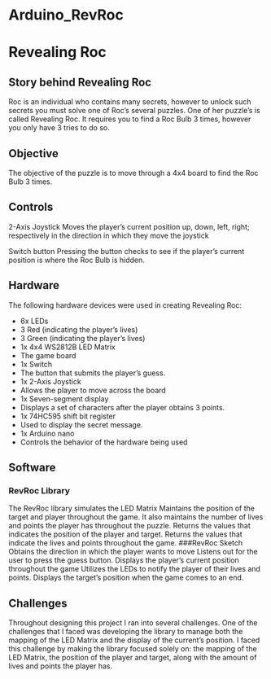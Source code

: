 # Arduino_RevRoc


# Revealing Roc

## Story behind Revealing Roc
Roc is an individual who contains many secrets, however to unlock such secrets you must solve one of Roc’s several puzzles. 
One of her puzzle’s is called Revealing Roc. It requires you to find a Roc Bulb 3 times, however you only have 3 tries to do so. 

## Objective

The objective of the puzzle is to move through a 4x4 board to find the 
Roc Bulb 3 times.

## Controls


2-Axis Joystick
	Moves the player’s current position up, down, left, right; respectively in the direction in which they move the joystick

Switch button
	Pressing the button checks to see if the player’s current position is where the Roc Bulb is hidden.


## Hardware
The following hardware devices were used in creating Revealing Roc:

- 6x LEDs
- 3 Red (indicating the player’s lives)
- 3 Green (indicating the player’s lives)
- 1x 4x4 WS2812B LED Matrix
- The game board
- 1x Switch
- The button that submits the player’s guess.
- 1x 2-Axis Joystick
- Allows the player to move across the board
- 1x Seven-segment display
- Displays a set of characters after the player obtains 3 points.
- 1x 74HC595 shift bit register
- Used to display the secret message.
- 1x Arduino nano
- Controls the behavior of the hardware being used

## Software

### RevRoc Library
The RevRoc library simulates the LED Matrix
Maintains the position of the target and player throughout the game. It also maintains the number of lives and points the player has throughout the puzzle.
Returns the values that indicates the position of the player and target.
Returns the values that indicate the lives and points throughout the game.
###RevRoc Sketch
Obtains the direction in which the player wants to move
Listens out for the user to press the guess button.
Displays the player’s current position throughout the game
Utilizes the LEDs to notify the player of their lives and points.
Displays the target’s position when the game comes to an end.


## Challenges

Throughout designing this project I ran into several challenges. One of the challenges that I faced was developing the library to manage both the mapping of the LED Matrix and the display of the current’s position. I faced this challenge by making the library focused solely on: the mapping of the LED Matrix, the position of the player and target, along with the amount of lives and points the player has.

